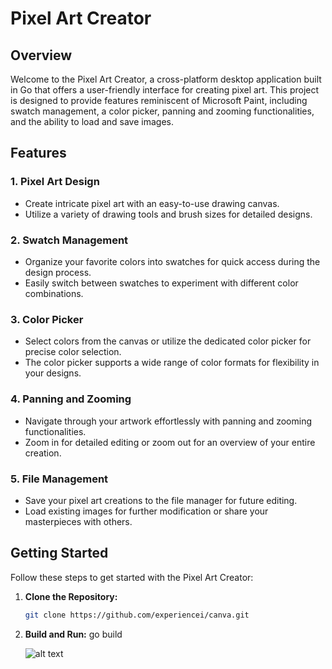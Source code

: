 # Pixel Art Creator

## Overview

Welcome to the Pixel Art Creator, a cross-platform desktop application built in Go that offers a user-friendly interface for creating pixel art. This project is designed to provide features reminiscent of Microsoft Paint, including swatch management, a color picker, panning and zooming functionalities, and the ability to load and save images.

## Features

### 1. Pixel Art Design
- Create intricate pixel art with an easy-to-use drawing canvas.
- Utilize a variety of drawing tools and brush sizes for detailed designs.

### 2. Swatch Management
- Organize your favorite colors into swatches for quick access during the design process.
- Easily switch between swatches to experiment with different color combinations.

### 3. Color Picker
- Select colors from the canvas or utilize the dedicated color picker for precise color selection.
- The color picker supports a wide range of color formats for flexibility in your designs.

### 4. Panning and Zooming
- Navigate through your artwork effortlessly with panning and zooming functionalities.
- Zoom in for detailed editing or zoom out for an overview of your entire creation.

### 5. File Management
- Save your pixel art creations to the file manager for future editing.
- Load existing images for further modification or share your masterpieces with others.

## Getting Started

Follow these steps to get started with the Pixel Art Creator:

1. **Clone the Repository:**
   ```bash
   git clone https://github.com/experiencei/canva.git


2.   **Build and Run:**
       go build




     ![alt text](https://github.com/experiencei/canvas/blob/main/img/canva.PNG?raw=true)
